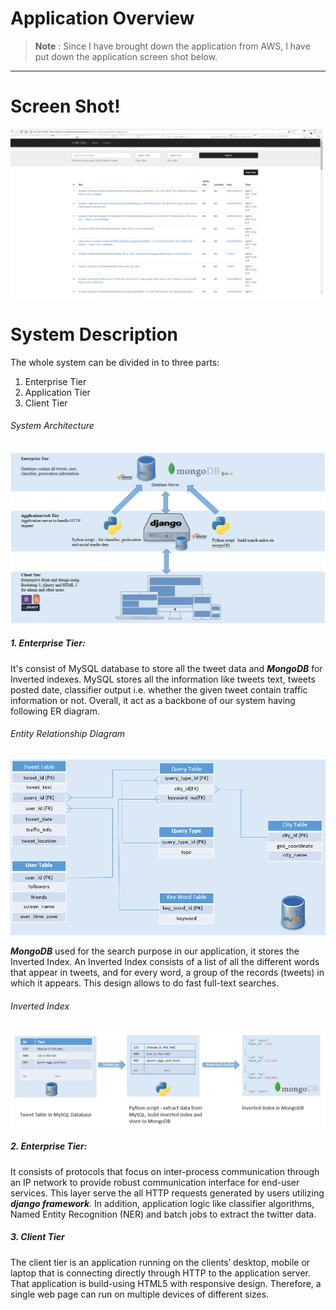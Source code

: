 # Application Overview
> **Note** :
> Since I have brought down the application from AWS, I have put down the application screen shot below.
-------------
# Screen Shot!
![enter image description here](https://github.com/saurabhkumar1989/traffic_data_backend/blob/master/images/screen_shot_aws.png?raw=true)

# System Description

The whole system can be divided in to three parts:
1.	Enterprise Tier
2.	Application Tier
3.	Client Tier

###### System Architecture
![enter image description here](https://raw.githubusercontent.com/saurabhkumar1989/traffic_data_backend/master/images/Capture.PNG)

##### 1.	Enterprise Tier: 
It's consist of MySQL database to store all the tweet data and ***MongoDB*** for Inverted indexes.
MySQL stores all the information like tweets text, tweets posted date, classifier output i.e. whether the given tweet contain traffic information or not. Overall, it act as a backbone of our system having following ER diagram.

###### Entity Relationship Diagram
![enter image description here](https://raw.githubusercontent.com/saurabhkumar1989/traffic_data_backend/master/images/er%20diagram.png)

***MongoDB*** used for the search purpose in our application, it stores the Inverted Index. An Inverted Index consists of a list of all the different words that appear in tweets, and for every word, a group of the records (tweets) in which it appears. This design allows to do fast full-text searches.

###### Inverted Index
![enter image description here](https://raw.githubusercontent.com/saurabhkumar1989/traffic_data_backend/master/images/invertedIndex.JPG)

##### 2.	Enterprise Tier: 
It consists of protocols that focus on inter-process communication through an IP network to provide robust communication interface for end-user services. 
This layer serve the all HTTP requests generated by users utilizing ***django framework***. In addition, application logic like classifier algorithms, Named Entity Recognition (NER) and batch jobs to extract the twitter data.

##### 3. Client Tier

The client tier is an application running on the clients’ desktop, mobile or laptop that is connecting directly through HTTP to the application server.  That application is build-using HTML5 with responsive design. Therefore, a single web page can run on multiple devices of different sizes. 
